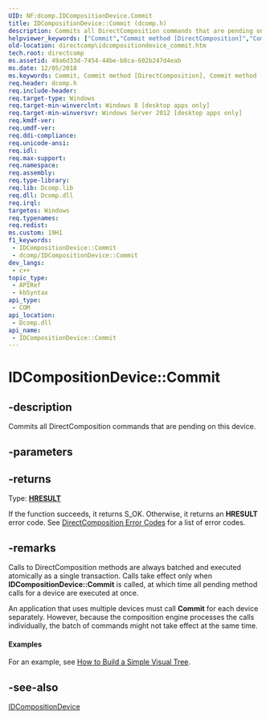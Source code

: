 ```yaml
---
UID: NF:dcomp.IDCompositionDevice.Commit
title: IDCompositionDevice::Commit (dcomp.h)
description: Commits all DirectComposition commands that are pending on this device.
helpviewer_keywords: ["Commit","Commit method [DirectComposition]","Commit method [DirectComposition]","IDCompositionDevice interface","IDCompositionDevice interface [DirectComposition]","Commit method","IDCompositionDevice.Commit","IDCompositionDevice::Commit","dcomp/IDCompositionDevice::Commit","directcomp.idcompositiondevice_commit"]
old-location: directcomp\idcompositiondevice_commit.htm
tech.root: directcomp
ms.assetid: 49a6d33d-7454-44be-b8ca-602b247d4eab
ms.date: 12/05/2018
ms.keywords: Commit, Commit method [DirectComposition], Commit method [DirectComposition],IDCompositionDevice interface, IDCompositionDevice interface [DirectComposition],Commit method, IDCompositionDevice.Commit, IDCompositionDevice::Commit, dcomp/IDCompositionDevice::Commit, directcomp.idcompositiondevice_commit
req.header: dcomp.h
req.include-header: 
req.target-type: Windows
req.target-min-winverclnt: Windows 8 [desktop apps only]
req.target-min-winversvr: Windows Server 2012 [desktop apps only]
req.kmdf-ver: 
req.umdf-ver: 
req.ddi-compliance: 
req.unicode-ansi: 
req.idl: 
req.max-support: 
req.namespace: 
req.assembly: 
req.type-library: 
req.lib: Dcomp.lib
req.dll: Dcomp.dll
req.irql: 
targetos: Windows
req.typenames: 
req.redist: 
ms.custom: 19H1
f1_keywords:
 - IDCompositionDevice::Commit
 - dcomp/IDCompositionDevice::Commit
dev_langs:
 - c++
topic_type:
 - APIRef
 - kbSyntax
api_type:
 - COM
api_location:
 - Dcomp.dll
api_name:
 - IDCompositionDevice::Commit
---
```


# IDCompositionDevice::Commit


## -description

Commits all DirectComposition commands that are pending on this device.

## -parameters

## -returns

Type: <b><a href="/windows/desktop/WinProg/windows-data-types">HRESULT</a></b>

If the function succeeds, it returns S_OK. Otherwise, it returns an <b>HRESULT</b> error code. See <a href="/windows/desktop/directcomp/directcomposition-error-codes">DirectComposition Error Codes</a>  for a list of error codes.

## -remarks

Calls to DirectComposition methods are always batched and executed atomically as a single transaction. Calls take effect only when <b>IDCompositionDevice::Commit</b> is called, at which time all pending method calls for a device are executed at once. 

An application that uses multiple devices must call <b>Commit</b> for each device separately. However, because the composition engine processes the calls individually, the batch of commands might not take effect at the same time. 


#### Examples

For an example, see <a href="/windows/desktop/directcomp/how-to--build-a-visual-tree">How to Build a Simple Visual Tree</a>.

<div class="code"></div>

## -see-also

<a href="/windows/desktop/api/dcomp/nn-dcomp-idcompositiondevice">IDCompositionDevice</a>

